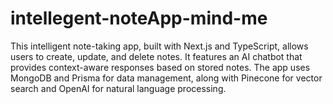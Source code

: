 # intellegent-noteApp-mind-me
This intelligent note-taking app, built with Next.js and TypeScript, allows users to create, update, and delete notes. It features an AI chatbot that provides context-aware responses based on stored notes. The app uses MongoDB and Prisma for data management, along with Pinecone for vector search and OpenAI for natural language processing.

